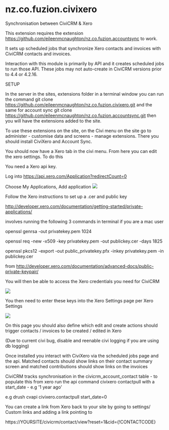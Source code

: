 nz.co.fuzion.civixero
=====================

Synchronisation between CiviCRM &amp; Xero

This extension requires the extension https://github.com/eileenmcnaughton/nz.co.fuzion.accountsync to work.

It sets up scheduled jobs that synchronize Xero contacts and invoices with CiviCRM contacts and invoices.

Interaction with this module is primarily by API and it creates scheduled jobs to run those API. These jobs may not auto-create in CiviCRM versions prior to 4.4 or 4.2.16.

SETUP

In the server in the sites, extensions folder in a terminal window you can run the command 
git clone https://github.com/eileenmcnaughton/nz.co.fuzion.civixero.git 
and the same for account sync
git clone https://github.com/eileenmcnaughton/nz.co.fuzion.accountsync.git
then you will have the extensions added to the site.

To use these extensions on the site, on the Civi menu on the site go to administer - customise data and screens - manage extensions. There you should install CiviXero and Account Sync.

You should now have a Xero tab in the civi menu. From here you can edit the xero settings. To do this 

You need a Xero api key. 

Log into https://api.xero.com/Application?redirectCount=0

Choose My Applications, Add application
<img src='https://raw.githubusercontent.com/eileenmcnaughton/nz.co.fuzion.civixero/master/docs/images/create_application.png'>

Follow the Xero instructions to set up a .cer and public key

http://developer.xero.com/documentation/getting-started/private-applications/

involves running the following 3 commands in terminal if you are a mac user

openssl genrsa -out privatekey.pem 1024

openssl req -new -x509 -key privatekey.pem -out publickey.cer -days 1825

openssl pkcs12 -export -out public_privatekey.pfx -inkey privatekey.pem -in publickey.cer

from http://developer.xero.com/documentation/advanced-docs/public-private-keypair/

You will then be able to access the Xero credentials you need for CiviCRM

<img src='https://raw.githubusercontent.com/eileenmcnaughton/nz.co.fuzion.civixero/master/docs/images/credentials.png'>

You then need to enter these keys into the Xero Settings page per Xero Settings

<img src='https://raw.githubusercontent.com/eileenmcnaughton/nz.co.fuzion.civixero/master/docs/images/xero_settings.png'>

On this page you should also define which edit and create actions should trigger contacts / invoices to be created / edited in Xero

(Due to current civi bug, disable and reenable civi logging if you are using db logging)

Once installed you interact with CiviXero via the scheduled jobs page and the api. Matched contacts should show links on their contact summary screen and matched contributions should show links on the invoices


CiviCRM tracks synchronisation in the civicrm_account_contact table - to populate this from xero run the api command civixero contactpull with a start_date - e.g '1 year ago'

e.g
drush cvapi civixero.contactpull start_date=0



  You can create a link from Xero back to your site by going to settings/ Custom links and adding a link pointing to
  
  https://YOURSITE/civicrm/contact/view?reset=1&cid={!CONTACTCODE}
